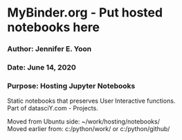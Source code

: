 # MyBinder.org - Put hosted notebooks here  

### Author: Jennifer E. Yoon

### Date:  June 14, 2020 

### Purpose:  Hosting Jupyter Notebooks  
Static notebooks that preserves User Interactive functions.  
Part of datasciY.com - Projects.  

Moved from Ubuntu side:  ~/work/hosting/notebooks/    
Moved earlier from:  c:/python/work/  or  c:/python/github/  
